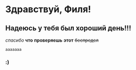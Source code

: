 # Здравствуй, Филя!

## Надеюсь у тебя был хороший день!!!
*спасибо* **что** **проверяешь** **этот** ~~беспредел~~


```
ааааааа
```
### :)
